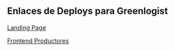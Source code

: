 ## **Enlaces de Deploys para Greenlogist**

[Landing Page](https://henrydiaz12.github.io/Landing-page/)

[Frontend Productores](https://greenlogist.netlify.app/)

